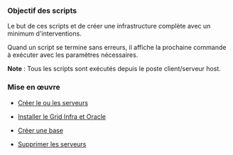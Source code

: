 ### Objectif des scripts

Le but de ces scripts et de créer une infrastructure complète avec un minimum
d'interventions.

Quand un script se termine sans erreurs, il affiche la prochaine commande à exécuter
avec les paramètres nécessaires.

**Note** : Tous les scripts sont exécutés depuis le poste client/serveur host.

### Mise en œuvre

* [Créer le ou les serveurs](https://github.com/PhilippeLeroux/plescripts/wiki/CREATE_SERVERS)

* [Installer le Grid Infra et Oracle](https://github.com/PhilippeLeroux/plescripts/wiki/INSTALL_GRID_ORCL)

* [Créer une base](https://github.com/PhilippeLeroux/plescripts/tree/master/db/README.md)

* [Supprimer les serveurs](https://github.com/PhilippeLeroux/plescripts/wiki/SUPPRIMER_SERVEUR)
